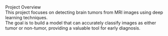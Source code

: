 Project Overview
<br>
This project focuses on detecting brain tumors from MRI images using deep learning techniques. <br>The goal is to build a model that can accurately classify images as either tumor or non-tumor, providing a valuable tool for early diagnosis.
